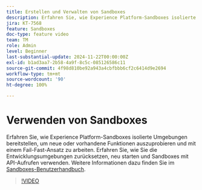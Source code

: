 ```yaml
---
title: Erstellen und Verwalten von Sandboxes
description: Erfahren Sie, wie Experience Platform-Sandboxes isolierte Umgebungen bereitstellen, um neue oder vorhandene Funktionen auszuprobieren und mit einem Fail-Fast-Ansatz zu arbeiten. Erfahren Sie, wie Sie die Entwicklungsumgebungen zurücksetzen, neu starten und Sandboxes mit API-Aufrufen verwenden.
jira: KT-7568
feature: Sandboxes
doc-type: feature video
team: TM
role: Admin
level: Beginner
last-substantial-update: 2024-11-22T00:00:00Z
exl-id: b1ad3aa7-2b58-4a9f-8c5c-085126586c11
source-git-commit: 4f98d810be92a943a4cbfbbb6cf2c6414d9e2694
workflow-type: tm+mt
source-wordcount: '90'
ht-degree: 100%

---
```


# Verwenden von Sandboxes

Erfahren Sie, wie Experience Platform-Sandboxes isolierte Umgebungen bereitstellen, um neue oder vorhandene Funktionen auszuprobieren und mit einem Fail-Fast-Ansatz zu arbeiten. Erfahren Sie, wie Sie die Entwicklungsumgebungen zurücksetzen, neu starten und Sandboxes mit API-Aufrufen verwenden. Weitere Informationen dazu finden Sie im [Sandboxes-Benutzerhandbuch](https://experienceleague.adobe.com/docs/experience-platform/sandbox/home.html?lang=de).

>[!VIDEO](https://video.tv.adobe.com/v/3430292/?learn=on&captions=ger)
